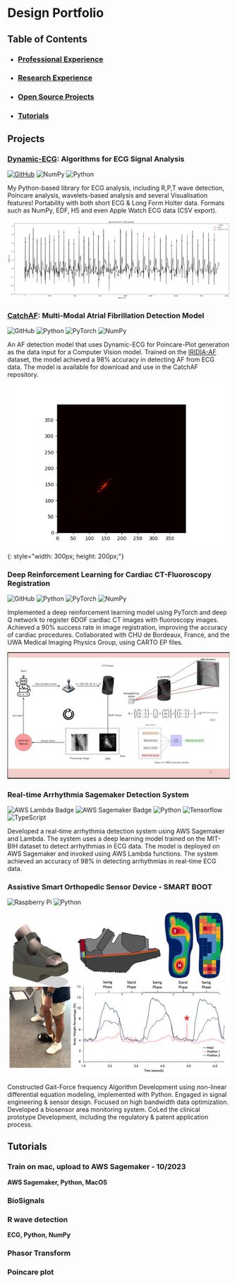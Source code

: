 # Design Portfolio
## Table of Contents
- ### [Professional Experience](professional.md)
- ### [Research Experience](research.md)
- ### [Open Source Projects](opensource.md)
- ### [Tutorials](Tutorials.md)





## Projects
### [Dynamic-ECG](opensource.md#dynamic-ecg/Dynamic-ECG): Algorithms for ECG Signal Analysis 
[![GitHub](https://img.shields.io/badge/-GitHub-181717?style=flat&logo=github)](https://github.com/Heartbeatman/dynamic_ecg)   ![NumPy](https://img.shields.io/badge/-NumPy-013243?style=flat&logo=numpy&logoColor=white) ![Python](https://img.shields.io/badge/-Python-3776AB?style=flat&logo=python&logoColor=white)

My Python-based library for ECG analysis, including R,P,T wave detection, Poincare analysis, wavelets-based analysis and several Visualisation features! Portability with both short ECG & Long Form Holter data. Formats such as NumPy, EDF, H5 and even Apple Watch ECG data (CSV export).


![alt text](assets/images/sample_r_plot.png)




### [CatchAF](opensource.md#CatchAF/CatchAF): Multi-Modal Atrial Fibrillation Detection Model
![GitHub](https://img.shields.io/badge/-GitHub-181717?style=flat&logo=github)
![Python](https://img.shields.io/badge/-Python-3776AB?style=flat&logo=python&logoColor=white)  ![PyTorch](https://img.shields.io/badge/-PyTorch-EE4C2C?style=flat&logo=pytorch&logoColor=white)  ![NumPy](https://img.shields.io/badge/-NumPy-013243?style=flat&logo=numpy&logoColor=white)

An AF detection model that uses Dynamic-ECG for Poincare-Plot generation as the data input for a Computer Vision model. Trained on the [IRIDIA-AF](https://www.nature.com/articles/s41597-023-02621-1) dataset, the model achieved a 98% accuracy in detecting AF from ECG data. The model is available for download and use in the CatchAF repository.

![alt text](assets/images/histogram_animation.gif){: style="width: 300px; height: 200px;"}



### Deep Reinforcement Learning for Cardiac CT-Fluoroscopy Registration
![GitHub](https://img.shields.io/badge/-GitHub-181717?style=flat&logo=github)
![Python](https://img.shields.io/badge/-Python-3776AB?style=flat&logo=python&logoColor=white)  ![PyTorch](https://img.shields.io/badge/-PyTorch-EE4C2C?style=flat&logo=pytorch&logoColor=white)  ![NumPy](https://img.shields.io/badge/-NumPy-013243?style=flat&logo=numpy&logoColor=white)

Implemented a deep reinforcement learning model using PyTorch and deep Q network to register 6DOF cardiac CT images with fluoroscopy images. Achieved a 90% success rate in image registration, improving the accuracy of cardiac procedures. Collaborated with CHU de Bordeaux, France, and the UWA Medical Imaging Physics Group, using CARTO EP files.

![alt text](assets/images/1707211837244.jpeg)



### Real-time Arrhythmia Sagemaker Detection System
![AWS Lambda Badge](https://img.shields.io/badge/AWS%20Lambda-F90?logo=awslambda&logoColor=fff&style=flat) ![AWS Sagemaker Badge](https://img.shields.io/badge/AWS%20Sagemaker-232F3E?logo=awssagemaker&logoColor=fff&style=flat) ![Python](https://img.shields.io/badge/-Python-3776AB?style=flat&logo=python&logoColor=white) ![Tensorflow](https://img.shields.io/badge/-Tensorflow-FF6F00?style=flat&logo=tensorflow&logoColor=white) ![TypeScript](https://img.shields.io/badge/-TypeScript-3178C6?style=flat&logo=typescript&logoColor=white)

Developed a real-time arrhythmia detection system using AWS Sagemaker and Lambda. The system uses a deep learning model trained on the MIT-BIH dataset to detect arrhythmias in ECG data. The model is deployed on AWS Sagemaker and invoked using AWS Lambda functions. The system achieved an accuracy of 98% in detecting arrhythmias in real-time ECG data.





### Assistive Smart Orthopedic Sensor Device - SMART BOOT
![Raspberry Pi](https://img.shields.io/badge/-Raspberry%20Pi-C51A4A?style=flat&logo=Raspberry-Pi) ![Python](https://img.shields.io/badge/-Python-3776AB?style=flat&logo=python&logoColor=white) 

![alt text](assets/images/pls.png)

Constructed Gait-Force frequency Algorithm Development using non-linear differential equation modeling, implemented with Python. Engaged in signal engineering & sensor design. Focused on high bandwidth data optimization. Developed a biosensor area monitoring system. CoLed the clinical prototype Development, including the regulatory & patent application process.




## Tutorials

### Train on mac, upload to AWS Sagemaker - 10/2023
**AWS Sagemaker, Python, MacOS**

### BioSignals 



### R wave detection
**ECG, Python, NumPy**


### Phasor Transform

### Poincare plot






